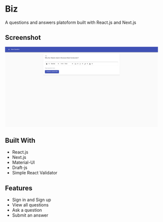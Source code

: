 # Biz
A questions and answers platoform built with React.js and Next.js

## Screenshot
![screenshot](./public/screenshot.png)

## Built With
* React.js
* Next.js
* Material-UI
* Draft-js
* Simple React Validator

## Features
* Sign in and Sign up
* View all questions
* Ask a question
* Submit an answer
